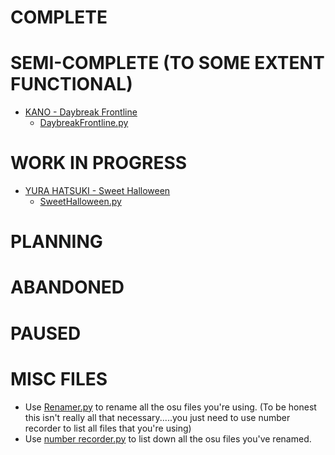COMPLETE
=============


SEMI-COMPLETE (TO SOME EXTENT FUNCTIONAL)
=============
- [KANO - Daybreak Frontline](https://osu.ppy.sh/beatmapsets/949955#osu/1983561)
    - [DaybreakFrontline.py](https://github.com/LikesTrash/STORYBOARDS/blob/master/storyboards/DaybreakFrontline.py)


WORK IN PROGRESS
=============
- [YURA HATSUKI - Sweet Halloween](https://osu.ppy.sh/beatmapsets/968733#osu/2026953)
    - [SweetHalloween.py](https://github.com/LikesTrash/STORYBOARDS/blob/master/storyboards/SweetHalloween.py)

PLANNING
=============


ABANDONED
=============


PAUSED
=============


MISC FILES
=============
- Use [Renamer.py](https://github.com/LikesTrash/STORYBOARDS/blob/master/misc%20stuffs/renamer.py) to rename all the osu files you're using. (To be honest this isn't really all that necessary.....you just need to use number recorder to list all files that you're using)
- Use [number recorder.py](https://github.com/LikesTrash/STORYBOARDS/blob/master/misc%20stuffs/number%20recorder.py) to list down all the osu files you've renamed.
